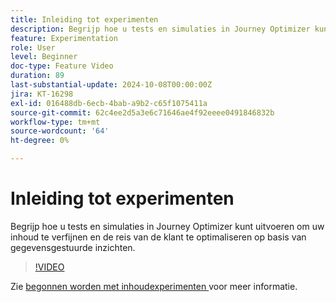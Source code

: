 ```yaml
---
title: Inleiding tot experimenten
description: Begrijp hoe u tests en simulaties in Journey Optimizer kunt uitvoeren om uw inhoud te verfijnen en de reis van de klant te optimaliseren op basis van gegevensgestuurde inzichten.
feature: Experimentation
role: User
level: Beginner
doc-type: Feature Video
duration: 89
last-substantial-update: 2024-10-08T00:00:00Z
jira: KT-16298
exl-id: 016488db-6ecb-4bab-a9b2-c65f1075411a
source-git-commit: 62c4ee2d5a3e6c71646ae4f92eeee0491846832b
workflow-type: tm+mt
source-wordcount: '64'
ht-degree: 0%

---
```


# Inleiding tot experimenten

Begrijp hoe u tests en simulaties in Journey Optimizer kunt uitvoeren om uw inhoud te verfijnen en de reis van de klant te optimaliseren op basis van gegevensgestuurde inzichten.

>[!VIDEO](https://video.tv.adobe.com/v/3434963/?learn=on)

Zie [ begonnen worden met inhoudexperimenten ](https://experienceleague.adobe.com/nl/docs/journey-optimizer/using/content-management/content-experiment/get-started-experiment) voor meer informatie.
